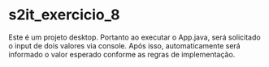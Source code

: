 # s2it_exercicio_8

Este é um projeto desktop.
Portanto ao executar o App.java, será solicitado o input de dois valores via console.
Após isso, automaticamente será informado o valor esperado conforme as regras de implementação.
